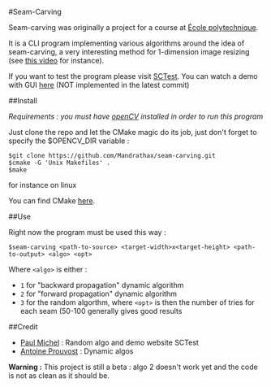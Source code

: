 #Seam-Carving

Seam-carving was originally a project for a course at [École polytechnique](http://www.polytechnique.edu/).

It is a CLI program implementing various algorithms around the idea of seam-carving, a very interesting method for 1-dimension image resizing (see [this video](https://www.youtube.com/watch?v=6NcIJXTlugc) for instance).

If you want to test the program please visit [SCTest](sctest.mandrathax.fr).
You can watch a demo with GUI [here](https://youtu.be/Xq5XoIOiYEY) (NOT implemented in the latest commit)

##Install

*Requirements : you must have [openCV](opencv.org) installed in order to run this program*

Just clone the repo and let the CMake magic do its job, just don't forget to specify the $OPENCV_DIR variable :

    $git clone https://github.com/Mandrathax/seam-carving.git
	$cmake -G 'Unix Makefiles' .
	$make

for instance on linux

You can find CMake [here](www.cmake.org).

##Use

Right now the program must be used this way :

	$seam-carving <path-to-source> <target-width>x<target-height> <path-to-output> <algo> <opt>

Where `<algo>` is either :

- `1` for "backward propagation" dynamic algorithm
- `2` for "forward propagation" dynamic algorithm
- `3` for the random algorthm, where `<opt>` is then the number of tries for each seam (50-100 generally gives good results

##Credit

- [Paul Michel](https://github.com/Mandrathax) : Random algo and demo website SCTest
- [Antoine Prouvost](https://github.com/AntoinePrv) : Dynamic algos

**Warning :** This project is still a beta : algo 2 doesn't work yet and the code is not as clean as it should be.
